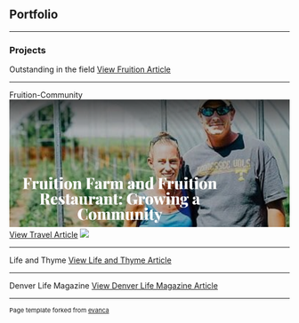 ## Portfolio

---

### Projects 

Outstanding in the field
<a href="https://www.outstandinginthefield.com/event-details/fruition-farms-creamery">View Fruition Article</a>

---
Fruition-Community<img src="images/Fruition_img.png"/>
<a href="https://www.places.travel/sections/food/fruition-farm-fruition-restaurant-growing-community">View Travel Article</a>
<img src="images/dummy_thumbnail.jpg?raw=true"/>

---
Life and Thyme
<a href="https://www.lifeandthyme.com/food/the-evolving-colorado-cuisine-of-chef-alex-seidel/">View Life and Thyme Article</a>


---

Denver Life Magazine
<a href="https://www.denverlifemagazine.com/farm-fresh-from-fruition-farms-2-0/">View Denver Life Magazine Article</a>



---
<p style="font-size:11px">Page template forked from <a href="https://github.com/evanca/quick-portfolio">evanca</a></p>
<!-- Remove above link if you don't want to attibute -->
